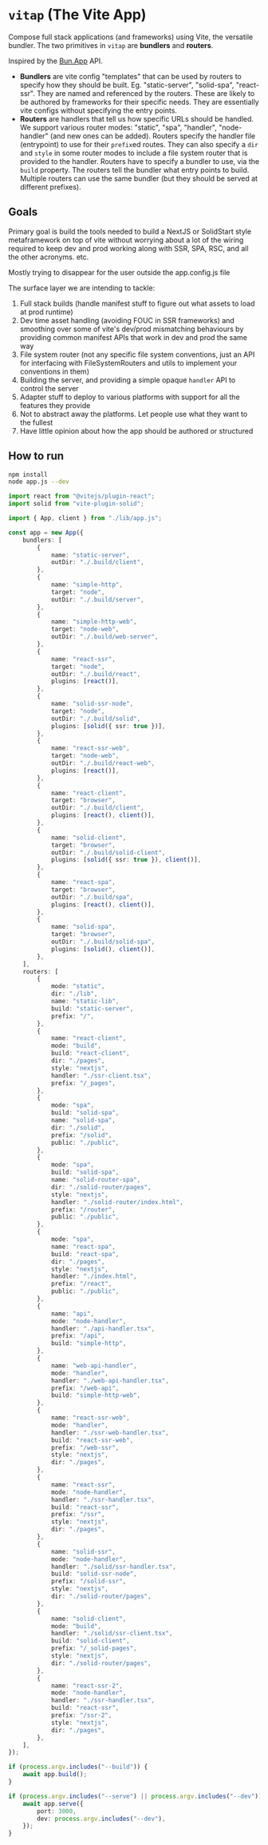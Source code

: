 # `vitap` (The Vite App)
Compose full stack applications (and frameworks) using Vite, the versatile bundler. The two primitives in `vitap` are **bundlers** and **routers**. 

Inspired by the [Bun.App](https://bun.sh/blog/bun-bundler#sneak-peek-bun-app) API. 

- **Bundlers** are vite config "templates" that can be used by routers to specify how they should be built. Eg. "static-server", "solid-spa", "react-ssr". They are named and referenced by the routers. These are likely to be authored by frameworks for their specific needs. They are essentially vite configs without specifying the entry points.
- **Routers** are handlers that tell us how specific URLs should be handled. We support various router modes: "static", "spa", "handler", "node-handler" (and new ones can be added). Routers specify the handler file (entrypoint) to use for their `prefix`ed routes. They can also specify a `dir` and `style` in some router modes to include a file system router that is provided to the handler. Routers have to specify a bundler to use, via the `build` property. The routers tell the bundler what entry points to build. Multiple routers can use the same bundler (but they should be served at different prefixes).

## Goals

Primary goal is build the tools needed to build a NextJS or SolidStart style metaframework on top of vite without worrying about a lot of the wiring required to keep dev and prod working along with SSR, SPA, RSC, and all the other acronyms. etc. 

Mostly trying to disappear for the user outside the app.config.js file

The surface layer we are intending to tackle:
1. Full stack builds (handle manifest stuff to figure out what assets to load at prod runtime)
2. Dev time asset handling (avoiding FOUC in SSR frameworks) and smoothing over some of vite's dev/prod mismatching behaviours by providing common manifest APIs that work in dev and prod the same way
3. File system router (not any specific file system conventions, just an API for interfacing with FileSystemRouters and utils to implement your conventions in them)
4. Building the server, and providing a simple opaque `handler` API to control the server
5. Adapter stuff to deploy to various platforms with support for all the features they provide
6. Not to abstract away the platforms. Let people use what they want to the fullest
7. Have little opinion about how the app should be authored or structured

## How to run

```bash
npm install
node app.js --dev
```

```ts
import react from "@vitejs/plugin-react";
import solid from "vite-plugin-solid";

import { App, client } from "./lib/app.js";

const app = new App({
	bundlers: [
		{
			name: "static-server",
			outDir: "./.build/client",
		},
		{
			name: "simple-http",
			target: "node",
			outDir: "./.build/server",
		},
		{
			name: "simple-http-web",
			target: "node-web",
			outDir: "./.build/web-server",
		},
		{
			name: "react-ssr",
			target: "node",
			outDir: "./.build/react",
			plugins: [react()],
		},
		{
			name: "solid-ssr-node",
			target: "node",
			outDir: "./.build/solid",
			plugins: [solid({ ssr: true })],
		},
		{
			name: "react-ssr-web",
			target: "node-web",
			outDir: "./.build/react-web",
			plugins: [react()],
		},
		{
			name: "react-client",
			target: "browser",
			outDir: "./.build/client",
			plugins: [react(), client()],
		},
		{
			name: "solid-client",
			target: "browser",
			outDir: "./.build/solid-client",
			plugins: [solid({ ssr: true }), client()],
		},
		{
			name: "react-spa",
			target: "browser",
			outDir: "./.build/spa",
			plugins: [react(), client()],
		},
		{
			name: "solid-spa",
			target: "browser",
			outDir: "./.build/solid-spa",
			plugins: [solid(), client()],
		},
	],
	routers: [
		{
			mode: "static",
			dir: "./lib",
			name: "static-lib",
			build: "static-server",
			prefix: "/",
		},
		{
			name: "react-client",
			mode: "build",
			build: "react-client",
			dir: "./pages",
			style: "nextjs",
			handler: "./ssr-client.tsx",
			prefix: "/_pages",
		},
		{
			mode: "spa",
			build: "solid-spa",
			name: "solid-spa",
			dir: "./solid",
			prefix: "/solid",
			public: "./public",
		},
		{
			mode: "spa",
			build: "solid-spa",
			name: "solid-router-spa",
			dir: "./solid-router/pages",
			style: "nextjs",
			handler: "./solid-router/index.html",
			prefix: "/router",
			public: "./public",
		},
		{
			mode: "spa",
			name: "react-spa",
			build: "react-spa",
			dir: "./pages",
			style: "nextjs",
			handler: "./index.html",
			prefix: "/react",
			public: "./public",
		},
		{
			name: "api",
			mode: "node-handler",
			handler: "./api-handler.tsx",
			prefix: "/api",
			build: "simple-http",
		},
		{
			name: "web-api-handler",
			mode: "handler",
			handler: "./web-api-handler.tsx",
			prefix: "/web-api",
			build: "simple-http-web",
		},
		{
			name: "react-ssr-web",
			mode: "handler",
			handler: "./ssr-web-handler.tsx",
			build: "react-ssr-web",
			prefix: "/web-ssr",
			style: "nextjs",
			dir: "./pages",
		},
		{
			name: "react-ssr",
			mode: "node-handler",
			handler: "./ssr-handler.tsx",
			build: "react-ssr",
			prefix: "/ssr",
			style: "nextjs",
			dir: "./pages",
		},
		{
			name: "solid-ssr",
			mode: "node-handler",
			handler: "./solid/ssr-handler.tsx",
			build: "solid-ssr-node",
			prefix: "/solid-ssr",
			style: "nextjs",
			dir: "./solid-router/pages",
		},
		{
			name: "solid-client",
			mode: "build",
			handler: "./solid/ssr-client.tsx",
			build: "solid-client",
			prefix: "/_solid-pages",
			style: "nextjs",
			dir: "./solid-router/pages",
		},
		{
			name: "react-ssr-2",
			mode: "node-handler",
			handler: "./ssr-handler.tsx",
			build: "react-ssr",
			prefix: "/ssr-2",
			style: "nextjs",
			dir: "./pages",
		},
	],
});

if (process.argv.includes("--build")) {
	await app.build();
}

if (process.argv.includes("--serve") || process.argv.includes("--dev")) {
	await app.serve({
		port: 3000,
		dev: process.argv.includes("--dev"),
	});
}
```

